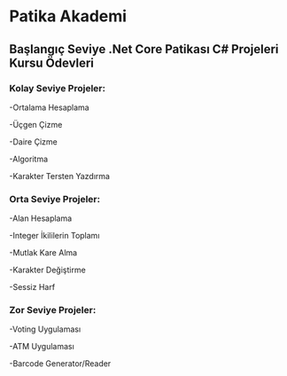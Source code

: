 # Patika Akademi
## Başlangıç Seviye .Net Core Patikası C# Projeleri Kursu Ödevleri
### Kolay Seviye Projeler:
-Ortalama Hesaplama

-Üçgen Çizme

-Daire Çizme

-Algoritma

-Karakter Tersten Yazdırma

### Orta Seviye Projeler:
-Alan Hesaplama

-Integer İkililerin Toplamı

-Mutlak Kare Alma

-Karakter Değiştirme

-Sessiz Harf

### Zor Seviye Projeler:
-Voting Uygulaması

-ATM Uygulaması

-Barcode Generator/Reader